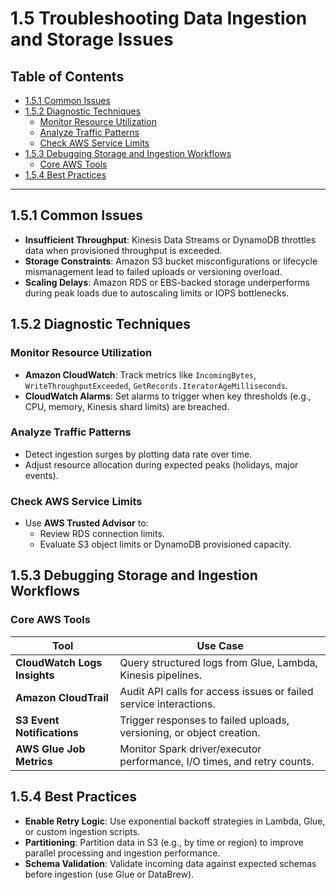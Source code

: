 
# 1.5 Troubleshooting Data Ingestion and Storage Issues

## Table of Contents

- [1.5.1 Common Issues](#151-common-issues)
- [1.5.2 Diagnostic Techniques](#152-diagnostic-techniques)
  - [Monitor Resource Utilization](#monitor-resource-utilization)
  - [Analyze Traffic Patterns](#analyze-traffic-patterns)
  - [Check AWS Service Limits](#check-aws-service-limits)
- [1.5.3 Debugging Storage and Ingestion Workflows](#153-debugging-storage-and-ingestion-workflows)
  - [Core AWS Tools](#core-aws-tools)
- [1.5.4 Best Practices](#154-best-practices)

---

## 1.5.1 Common Issues

- **Insufficient Throughput**: Kinesis Data Streams or DynamoDB throttles data when provisioned throughput is exceeded.
- **Storage Constraints**: Amazon S3 bucket misconfigurations or lifecycle mismanagement lead to failed uploads or versioning overload.
- **Scaling Delays**: Amazon RDS or EBS-backed storage underperforms during peak loads due to autoscaling limits or IOPS bottlenecks.

## 1.5.2 Diagnostic Techniques

###  Monitor Resource Utilization
- **Amazon CloudWatch**: Track metrics like `IncomingBytes`, `WriteThroughputExceeded`, `GetRecords.IteratorAgeMilliseconds`.
- **CloudWatch Alarms**: Set alarms to trigger when key thresholds (e.g., CPU, memory, Kinesis shard limits) are breached.

###  Analyze Traffic Patterns
- Detect ingestion surges by plotting data rate over time.
- Adjust resource allocation during expected peaks (holidays, major events).

### Check AWS Service Limits
- Use **AWS Trusted Advisor** to:
  - Review RDS connection limits.
  - Evaluate S3 object limits or DynamoDB provisioned capacity.

## 1.5.3 Debugging Storage and Ingestion Workflows

### Core AWS Tools

| Tool                      | Use Case                                                                 |
|---------------------------|--------------------------------------------------------------------------|
| **CloudWatch Logs Insights** | Query structured logs from Glue, Lambda, Kinesis pipelines.             |
| **Amazon CloudTrail**     | Audit API calls for access issues or failed service interactions.        |
| **S3 Event Notifications**| Trigger responses to failed uploads, versioning, or object creation.     |
| **AWS Glue Job Metrics**  | Monitor Spark driver/executor performance, I/O times, and retry counts.  |

## 1.5.4 Best Practices

- **Enable Retry Logic**: Use exponential backoff strategies in Lambda, Glue, or custom ingestion scripts.
- **Partitioning**: Partition data in S3 (e.g., by time or region) to improve parallel processing and ingestion performance.
- **Schema Validation**: Validate incoming data against expected schemas before ingestion (use Glue or DataBrew).